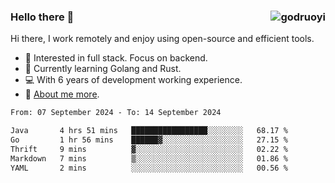 ### Hello there 👋 <img align="right" src="https://github-readme-stats.vercel.app/api?username=godruoyi&show_icons=true" alt="godruoyi" />

Hi there, I work remotely and enjoy using open-source and efficient tools.

- 🔭 Interested in full stack. Focus on backend.
- 🌱 Currently learning Golang and Rust.
- 💻 With 6 years of development working experience.
- 👒 [About me more](https://godruoyi.com/posts/about-godruoyi).



<!--START_SECTION:waka-->

```txt
From: 07 September 2024 - To: 14 September 2024

Java       4 hrs 51 mins   █████████████████░░░░░░░░   68.17 %
Go         1 hr 56 mins    ██████▓░░░░░░░░░░░░░░░░░░   27.15 %
Thrift     9 mins          ▓░░░░░░░░░░░░░░░░░░░░░░░░   02.22 %
Markdown   7 mins          ▒░░░░░░░░░░░░░░░░░░░░░░░░   01.86 %
YAML       2 mins          ░░░░░░░░░░░░░░░░░░░░░░░░░   00.56 %
```

<!--END_SECTION:waka-->
